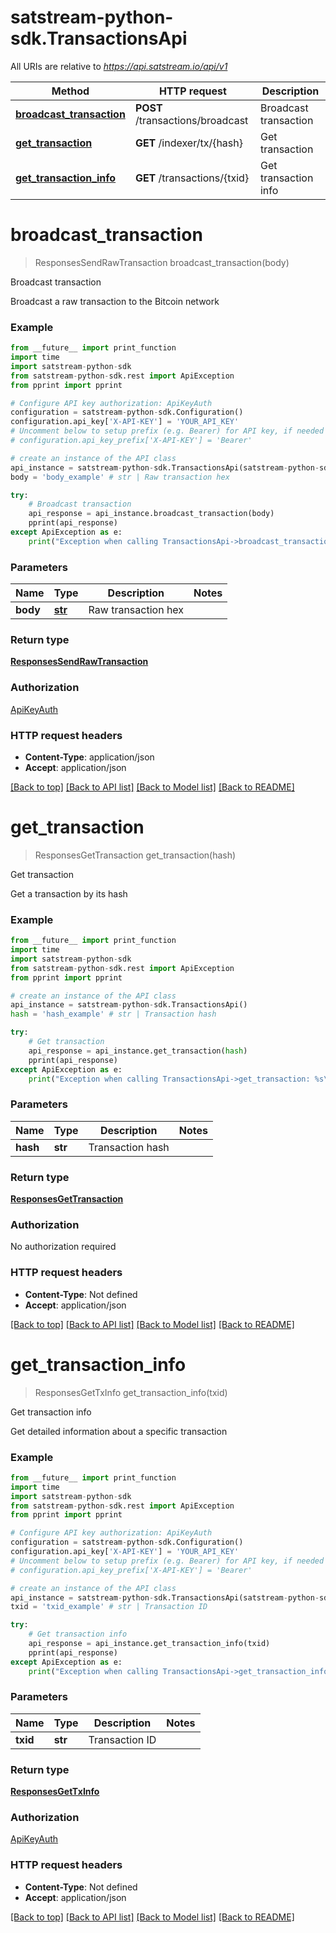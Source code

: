 # satstream-python-sdk.TransactionsApi

All URIs are relative to *https://api.satstream.io/api/v1*

Method | HTTP request | Description
------------- | ------------- | -------------
[**broadcast_transaction**](TransactionsApi.md#broadcast_transaction) | **POST** /transactions/broadcast | Broadcast transaction
[**get_transaction**](TransactionsApi.md#get_transaction) | **GET** /indexer/tx/{hash} | Get transaction
[**get_transaction_info**](TransactionsApi.md#get_transaction_info) | **GET** /transactions/{txid} | Get transaction info

# **broadcast_transaction**
> ResponsesSendRawTransaction broadcast_transaction(body)

Broadcast transaction

Broadcast a raw transaction to the Bitcoin network

### Example
```python
from __future__ import print_function
import time
import satstream-python-sdk
from satstream-python-sdk.rest import ApiException
from pprint import pprint

# Configure API key authorization: ApiKeyAuth
configuration = satstream-python-sdk.Configuration()
configuration.api_key['X-API-KEY'] = 'YOUR_API_KEY'
# Uncomment below to setup prefix (e.g. Bearer) for API key, if needed
# configuration.api_key_prefix['X-API-KEY'] = 'Bearer'

# create an instance of the API class
api_instance = satstream-python-sdk.TransactionsApi(satstream-python-sdk.ApiClient(configuration))
body = 'body_example' # str | Raw transaction hex

try:
    # Broadcast transaction
    api_response = api_instance.broadcast_transaction(body)
    pprint(api_response)
except ApiException as e:
    print("Exception when calling TransactionsApi->broadcast_transaction: %s\n" % e)
```

### Parameters

Name | Type | Description  | Notes
------------- | ------------- | ------------- | -------------
 **body** | [**str**](str.md)| Raw transaction hex | 

### Return type

[**ResponsesSendRawTransaction**](ResponsesSendRawTransaction.md)

### Authorization

[ApiKeyAuth](../README.md#ApiKeyAuth)

### HTTP request headers

 - **Content-Type**: application/json
 - **Accept**: application/json

[[Back to top]](#) [[Back to API list]](../README.md#documentation-for-api-endpoints) [[Back to Model list]](../README.md#documentation-for-models) [[Back to README]](../README.md)

# **get_transaction**
> ResponsesGetTransaction get_transaction(hash)

Get transaction

Get a transaction by its hash

### Example
```python
from __future__ import print_function
import time
import satstream-python-sdk
from satstream-python-sdk.rest import ApiException
from pprint import pprint

# create an instance of the API class
api_instance = satstream-python-sdk.TransactionsApi()
hash = 'hash_example' # str | Transaction hash

try:
    # Get transaction
    api_response = api_instance.get_transaction(hash)
    pprint(api_response)
except ApiException as e:
    print("Exception when calling TransactionsApi->get_transaction: %s\n" % e)
```

### Parameters

Name | Type | Description  | Notes
------------- | ------------- | ------------- | -------------
 **hash** | **str**| Transaction hash | 

### Return type

[**ResponsesGetTransaction**](ResponsesGetTransaction.md)

### Authorization

No authorization required

### HTTP request headers

 - **Content-Type**: Not defined
 - **Accept**: application/json

[[Back to top]](#) [[Back to API list]](../README.md#documentation-for-api-endpoints) [[Back to Model list]](../README.md#documentation-for-models) [[Back to README]](../README.md)

# **get_transaction_info**
> ResponsesGetTxInfo get_transaction_info(txid)

Get transaction info

Get detailed information about a specific transaction

### Example
```python
from __future__ import print_function
import time
import satstream-python-sdk
from satstream-python-sdk.rest import ApiException
from pprint import pprint

# Configure API key authorization: ApiKeyAuth
configuration = satstream-python-sdk.Configuration()
configuration.api_key['X-API-KEY'] = 'YOUR_API_KEY'
# Uncomment below to setup prefix (e.g. Bearer) for API key, if needed
# configuration.api_key_prefix['X-API-KEY'] = 'Bearer'

# create an instance of the API class
api_instance = satstream-python-sdk.TransactionsApi(satstream-python-sdk.ApiClient(configuration))
txid = 'txid_example' # str | Transaction ID

try:
    # Get transaction info
    api_response = api_instance.get_transaction_info(txid)
    pprint(api_response)
except ApiException as e:
    print("Exception when calling TransactionsApi->get_transaction_info: %s\n" % e)
```

### Parameters

Name | Type | Description  | Notes
------------- | ------------- | ------------- | -------------
 **txid** | **str**| Transaction ID | 

### Return type

[**ResponsesGetTxInfo**](ResponsesGetTxInfo.md)

### Authorization

[ApiKeyAuth](../README.md#ApiKeyAuth)

### HTTP request headers

 - **Content-Type**: Not defined
 - **Accept**: application/json

[[Back to top]](#) [[Back to API list]](../README.md#documentation-for-api-endpoints) [[Back to Model list]](../README.md#documentation-for-models) [[Back to README]](../README.md)

